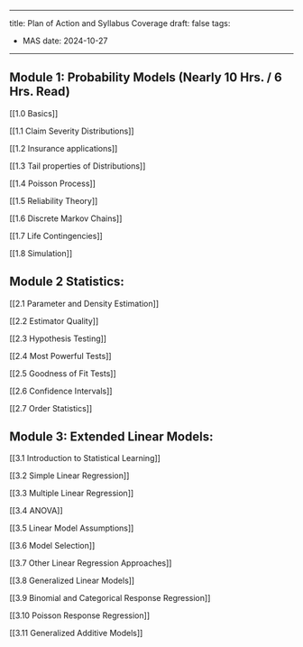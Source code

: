 
---
title: Plan of Action and Syllabus Coverage
draft: false
tags: 
- MAS
date: 2024-10-27
---

## Module 1: Probability Models (Nearly 10 Hrs. / 6 Hrs. Read)

[[1.0 Basics]]

[[1.1 Claim Severity Distributions]]

[[1.2 Insurance applications]]

[[1.3 Tail properties of Distributions]]

[[1.4 Poisson Process]]

[[1.5 Reliability Theory]]

[[1.6 Discrete Markov Chains]]

[[1.7 Life Contingencies]]

[[1.8 Simulation]]

## Module 2 Statistics:
[[2.1 Parameter and Density Estimation]]


[[2.2 Estimator Quality]]

[[2.3 Hypothesis Testing]]

[[2.4 Most Powerful Tests]]

[[2.5 Goodness of Fit Tests]]

[[2.6 Confidence Intervals]]

[[2.7 Order Statistics]]

## Module 3: Extended Linear Models:
[[3.1 Introduction to Statistical Learning]]

[[3.2 Simple Linear Regression]]

[[3.3 Multiple Linear Regression]]

[[3.4 ANOVA]]

[[3.5 Linear Model Assumptions]]

[[3.6 Model Selection]]

[[3.7 Other Linear Regression Approaches]]

[[3.8 Generalized Linear Models]]

[[3.9 Binomial and Categorical Response Regression]]

[[3.10 Poisson Response Regression]]

[[3.11 Generalized Additive Models]]
